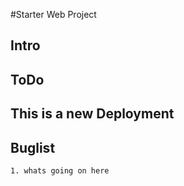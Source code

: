 #Starter Web Project

## Intro

## ToDo

## This is a new Deployment

## Buglist
	1. whats going on here